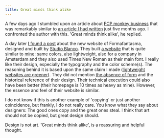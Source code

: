 ```yaml
---
title: Great minds think alike
---
```


A few days ago I stumbled upon an article about [FCP monkey business](https://www.pdms.ca/improve-largest-contentful-paint-lcp-with-a-js-css-trick/) that was remarkably similar to [an article I had written](/blog/monkey-business-with-banana-leafs/) just five months ago. I confronted the author with this. 'Great minds think alike', he replied.

A day later [I found a post](https://studioblanco.it/project/formafantasma) about the new website of Formafantasma, designed and built by [Studio Blanco](https://studioblanco.it/project/formafantasma). They built [a website](https://formafantasma.com) that is quite similar to [mine](/): same colors, also lightweight, also for a company in Amsterdam and they also used Times New Roman as their main font. I really like their design, especially the typography and the color scheme(s). The reasoning behind it is based upon the same claim I made ([lightweight websites are greener](https://www.usecue.com/nl/blog/een-groene-website/)). They did not mention [the absence of form](/blog/a-long-overdue-redesign/) and the historical reference of their design. Their technical execution could also have been better (their homepage is 10 times as heavy as mine). However, the essence and feel of their website is similar.

I do not know if this is another example of 'copying' or just another coincidence, but frankly, I do not really care. You know what they say about designers: The good ones copy and the great ones steal. I think that art should not be copied, but great design should.

Design is not art. 'Great minds think alike', is a reassuring and helpful thought.